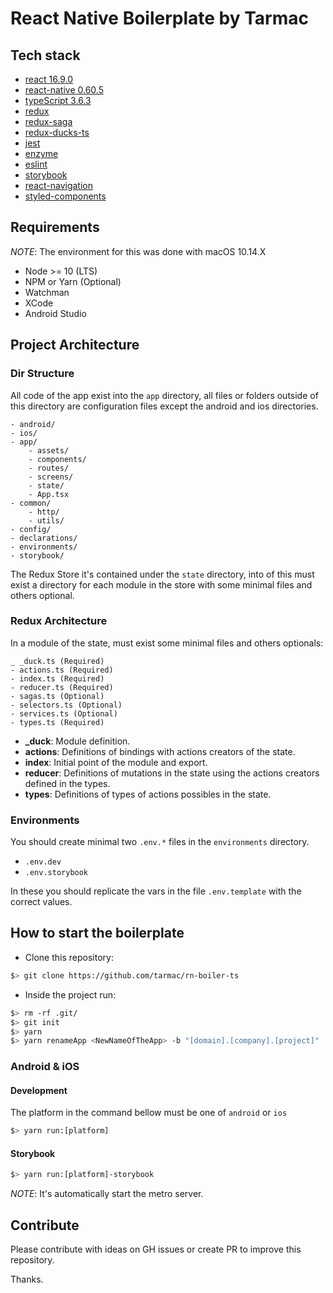 # React Native Boilerplate by Tarmac

## Tech stack

- [react 16.9.0](https://facebook.github.io/react-native/)
- [react-native 0.60.5](https://facebook.github.io/react-native/)
- [typeScript 3.6.3](https://www.typescriptlang.org/)
- [redux](https://redux.js.org/)
- [redux-saga](https://redux-saga.js.org/)
- [redux-ducks-ts](https://github.com/atasanchez/redux-ducks-ts/)
- [jest](https://jestjs.io/)
- [enzyme](https://airbnb.io/enzyme/)
- [eslint](https://eslint.org/)
- [storybook](https://storybook.js.org/docs/guides/guide-react-native/)
- [react-navigation](https://reactnavigation.org/docs/en/getting-started.html)
- [styled-components](https://www.styled-components.com/)

## Requirements

_NOTE_: The environment for this was done with macOS 10.14.X

- Node >= 10 (LTS)
- NPM or Yarn (Optional)
- Watchman
- XCode
- Android Studio

## Project Architecture

### Dir Structure

All code of the app exist into the `app` directory, all files or folders outside of this directory are configuration files except the android and ios directories.

```
- android/
- ios/
- app/
    - assets/
    - components/
    - routes/
    - screens/
    - state/
    - App.tsx
- common/
    - http/
    - utils/
- config/
- declarations/
- environments/
- storybook/
```

The Redux Store it's contained under the `state` directory, into of this must exist a directory for each module in the store with some minimal files and others optional.

### Redux Architecture

In a module of the state, must exist some minimal files and others optionals:

```
_ _duck.ts (Required)
- actions.ts (Required)
- index.ts (Required)
- reducer.ts (Required)
- sagas.ts (Optional)
- selectors.ts (Optional)
- services.ts (Optional)
- types.ts (Required)
```

- **\_duck**: Module definition.
- **actions**: Definitions of bindings with actions creators of the state.
- **index**: Initial point of the module and export.
- **reducer**: Definitions of mutations in the state using the actions creators defined in the types.
- **types**: Definitions of types of actions possibles in the state.

### Environments

You should create minimal two `.env.*` files in the `environments` directory.

- `.env.dev`
- `.env.storybook`

In these you should replicate the vars in the file `.env.template` with the correct values.

## How to start the boilerplate

- Clone this repository:

```bash
$> git clone https://github.com/tarmac/rn-boiler-ts
```

- Inside the project run:

```bash
$> rm -rf .git/
$> git init
$> yarn
$> yarn renameApp <NewNameOfTheApp> -b "[domain].[company].[project]"
```

### Android & iOS

#### Development

The platform in the command bellow must be one of `android` or `ios`

```bash
$> yarn run:[platform]
```

#### Storybook

```bash
$> yarn run:[platform]-storybook
```

_NOTE_: It's automatically start the metro server.

## Contribute

Please contribute with ideas on GH issues or create PR to improve this repository.

Thanks.
